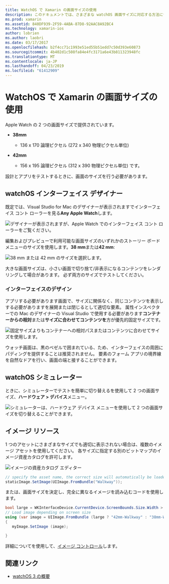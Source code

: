 ```yaml
---
title: WatchOS で Xamarin の画面サイズの使用
description: このドキュメントでは、さまざまな watchOS 画面サイズに対応する方法について説明します。 WatchOS インターフェイス デザイナー、watchOS シミュレーター、について説明し、イメージ リソース。
ms.prod: xamarin
ms.assetid: 840DF939-2F59-4ABA-87D8-92AAC8A92BC4
ms.technology: xamarin-ios
author: lobrien
ms.author: laobri
ms.date: 03/17/2017
ms.openlocfilehash: b2f4cc71c1993e51ed55b51edd7c50d393e60873
ms.sourcegitcommit: 4b402d1c508fa84e4fc3171a6e43b811323948fc
ms.translationtype: MT
ms.contentlocale: ja-JP
ms.lasthandoff: 04/23/2019
ms.locfileid: "61412909"
---
```

# <a name="working-with-watchos-screen-sizes-in-xamarin"></a>WatchOS で Xamarin の画面サイズの使用

Apple Watch の 2 つの画面サイズで提供されています。

- **38mm**
  - 136 x 170 論理ピクセル (272 x 340 物理ピクセル単位)

- **42mm**
  - 156 x 195 論理ピクセル (312 x 390 物理ピクセル単位) です。

設計とアプリをテストするときに、画面のサイズを行う必要があります。

## <a name="watchos-interface-designer"></a>watchOS インターフェイス デザイナー

既定では、Visual Studio for Mac のデザイナーが表示されますでインターフェイス コント ローラーを見る**Any Apple Watch**します。

![](screen-sizes-images/screen-any-sml.png "デザイナーが表示されますが、Apple Watch でのインターフェイス コント ローラーをご覧ください。")

編集およびプレビューで利用可能な画面サイズのいずれかのストーリー ボード メニューのサイズを使用します。**38 mm**または**42 mm**:

![](screen-sizes-images/screen-menu-sml.png "38 mm または 42 mm のサイズを選択します。")

大きな画面サイズは、小さい画面で切り捨て/非表示になるコンテンツをレンダリングして場合があります。
必ず両方のサイズでテストしてください。


### <a name="interface-design"></a>インターフェイスのデザイン

アプリする必要があります画面で、サイズに関係なく、同じコンテンツを表示しする必要がありますを展開または閉じるとして適切な要素。 属性インスペクターでの Mac のデザイナーの Visual Studio で使用する必要があります**コンテナーからの相対**または**サイズに合わせてコンテンツを**方が優先的固定サイズです。

![](screen-sizes-images/sizeattributepanel-sml.png "固定サイズよりもコンテナーへの相対パスまたはコンテンツに合わせてサイズを使用します。")

ウォッチ画面は、黒のベゼルで囲まれている、ため、インターフェイスの周囲にパディングを提供することは推奨されません。 要素のフォーム アプリの境界線を自然なドアを行い、画面の端と接することができます。


## <a name="watchos-simulator"></a>watchOS シミュレーター

ときに、シミュレーターでテストを簡単に切り替えるを使用して 2 つの画面サイズ、**ハードウェア > デバイス**メニュー。

![](screen-sizes-images/simulator.png "シミュレーターは、ハードウェア デバイス メニューを使用して 2 つの画面サイズを切り替えることができます。")


## <a name="image-resources"></a>イメージ リソース

1 つのアセットにさまざまなサイズでも適切に表示されない場合は、複数のイメージ アセットを使用してください。 各サイズに指定する別のビットマップのイメージ資産カタログを許可します。

![](screen-sizes-images/images-xcassets.png "イメージの資産カタログ エディター")

```csharp
// specify the asset name, the correct size will automatically be loaded
staticImage.SetImage(UIImage.FromBundle("Walkway"));
```

または、画面サイズを決定し、完全に異なるイメージを読み込むコードを使用します。

```csharp
bool large = WKInterfaceDevice.CurrentDevice.ScreenBounds.Size.Width > 136.0;
// Load image depending on screen size
using (var image = UIImage.FromBundle (large ? "42mm-Walkway" : "38mm-Walkway"))
{
   myImage.SetImage (image);

}
```

詳細についてを使用して、[イメージ コントロール](~/ios/watchos/user-interface/image.md)します。



## <a name="related-links"></a>関連リンク

- [watchOS 3 の概要](~/ios/watchos/platform/introduction-to-watchos3/index.md)
